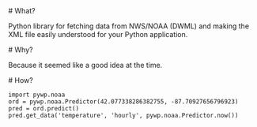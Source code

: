 <A name="toc1-0" title="What?" />
# What?

Python library for fetching data from NWS/NOAA (DWML) and making the XML file easily understood for your Python application.

<A name="toc1-5" title="Why?" />
# Why?

Because it seemed like a good idea at the time.

<A name="toc1-10" title="How?" />
# How?

	import pywp.noaa
	ord = pywp.noaa.Predictor(42.077338286382755, -87.70927656796923)
	pred = ord.predict()
	pred.get_data('temperature', 'hourly', pywp.noaa.Predictor.now())

